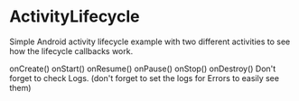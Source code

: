 # ActivityLifecycle
Simple Android activity lifecycle example with two different activities to see how the lifecycle callbacks work.

onCreate()
onStart()
onResume()
onPause()
onStop()
onDestroy()
Don't forget to check Logs. (don't forget to set the logs for Errors to easily see them)
